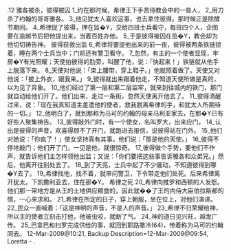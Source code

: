 .12 
雅各被杀，彼得被囚 
1_约在那时候，希律王下手苦待教会中的一些人， 2_用刀杀了约翰的哥哥雅各。 3_他见犹太人喜欢这事，也去拿住彼得。那时候正是除酵节期间。 4_希律捉了彼得，押在监�Y，交给四班士兵看守，每班四个人，企图要在逾越节后把他提出来，当着百姓办他。 5_于是彼得被囚在监�Y，教会却为他切切祷告神。 
彼得获救出监 
6_希律将要提他出来的前一夜，彼得被两条铁链锁着，睡在两个士兵当中；门前还有警卫看守。 7_忽然，有主的一个使者显现，牢房�Y有光照耀；天使拍彼得的肋旁，叫醒了他，说：「快起来！」铁链就从他手上脱落下来。 8_天使对他说：「束上腰带，穿上鞋子。」他就照着做了。天使又对他说：「披上外衣，跟我来。」 9_彼得就出来跟着他走，不知道天使所做是真的，以为见了异象。 10_他们经过了第一层和第二层监牢，就来到往城内的铁门，那门就自动给他们开了。他们出来，走过一条街，忽然天使离开他去了。 11_彼得清醒过来，说：「现在我真知道主差遣他的使者，救我脱离希律的手，和犹太人所期待的一切。」 12_他明白了，就到那称为马可的约翰的母亲马利亚家去，在那�Y已有好些人聚集祷告。 13_彼得敲外门时，有一个使女，名叫罗大，出来应门， 14_认出是彼得的声音，欢喜得顾不了开门，就跑进去报信，说彼得站在门外。 15_他们对她说：「你疯了！」使女坚持真有其事。他们说：「那是他的天使。」 16_彼得不停地敲门；他们开了门，一见是他，就很惊奇。 17_彼得做个手势，要他们不作声，就告诉他们主怎样领他出监；又说：「你们要把这些事告诉雅各和众弟兄。」然后，他离开往别处去了。 
18_到了天亮，士兵中起了不少骚动，不知道彼得到哪�Y去了。 19_希律找他，找不着，就审问警卫，下令带走他们处死。后来希律离开犹太，下凯撒利亚去，住在那�Y。 
希律之死 
20_希律向推罗和西顿的人发怒。他们那一带地方是从王的土地供应粮食的，因此就��了王的内侍大臣伯拉斯都的情，一心来求和。 21_希律在所定的日子，穿上朝服，坐在位上，对他们演讲。 22_民众一直喊着：「这是神明的声音，不是人的声音。」 23_希律不归荣耀给神，所以主的使者立刻击打他，他被虫咬，就断了气。 
24_神的道日见兴旺，越发广传。 25_巴拿巴和扫罗完成供给的事，就回到耶路撒冷(64)，带着称为马可的约翰同去。 
12-Mar-2009@10:21, Backup Description=12-Mar-2009@09:54, Loretta - 
.